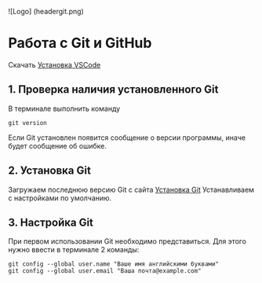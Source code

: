 ![Logo] (headergit.png)
# Работа с Git и GitHub
Скачать [Установка VSCode](https://code.visualstudio.com)
## 1. Проверка наличия установленного Git
В терминале выполнить команду 
```
git version
```
Если Git установлен появится сообщение о версии программы, иначе будет сообщение об ошибке. 
## 2. Установка Git
Загружаем последнюю версию Git с сайта [Установка Git](https://git-scm.com/downloads.)
Устанавливаем с настройками по умолчанию.
## 3. Настройка Git
При первом использовании Git необходимо представиться.
Для этого нужно ввести в терминале 2 команды:
```
git config --global user.name "Ваше имя английскими буквами"
git config --global user.email "Ваша почта@example.com"
```
